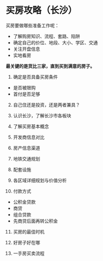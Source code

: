 # 买房攻略（长沙）

买房要做哪些准备工作呢：

- 了解购房知识、流程、套路、陷阱
- 确定自己的价位、地段、大小、学区、交通
- 关注开盘信息
- 实地看房

**最关键的是货比三家，直到买到满意的房子。**


1. 确定是否具备买房条件
- 是否被限购
- 首付是否足够

2. 自己住还是投资，还是两者兼具？

3. 认识长沙，了解长沙市各板块

4. 了解买房基本概念

5. 开发商信息对比

6. 房产信息渠道



7. 地铁交通规划

8. 配套设施

9. 各区域详细规划与价值分析

10. 付款方式

- 公积金贷款
- 商贷
- 组合贷款
- 先商贷后面再转公积金

11. 买房的最佳时机

12. 好房子好在哪

13. 一手房买卖流程

